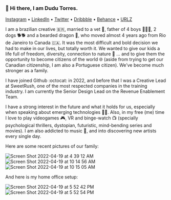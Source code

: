 ### 👋 Hi there, I am Dudu Torres. 
[Instagram](https://instagram.com/dudutorres)  •  [LinkedIn](https://linkedin.com/in/dudutorres)  •  [Twitter](https://twitter.com/dudutorres)  •  [Dribbble](https://dribbble.com/dudutorres)  •  [Behance](https://be.net/dudutorres)  •  [URLZ](https://urlz.com/dudutorres)

I am a brazilian creative 🇧🇷, married to a vet 🐘, father of 4 boys 👦👦👦, 2 dogs 🐕🐕 and a bearded dragon 🐉, who moved almost 4 years ago from Rio de Janeiro to Canada 🇨🇦. It was the most difficult and bold decision we had to make in our lives, but totally worth it. We wanted to give our kids a life full of freedom, diversity, connection to nature 🌲 … and to give them the opportunity to become citizens of the world 🌐 (aside from trying to get our Canadian citizenship, I am also a Portuguese citizen). We’ve become much stronger as a family.

I have joined Github :octocat: in 2022, and before that I was a Creative Lead at SweetRush, one of the most respected companies in the training industry. I am currently the Senior Design Lead on the Revenue Enablement Team.

I have a strong interest in the future and what it holds for us, especially when speaking about emerging technologies 👨‍💻. Also, in my free (me) time I love to play videogames 🎮, VR and binge-watch 📺 (specially psychological thrillers, dystopian, futuristic, mind-bending series and movies). I am also addicted to music 🎵, and into discovering new artists every single day.

Here are some recent pictures of our family:

![Screen Shot 2022-04-19 at 4 39 12 AM](https://user-images.githubusercontent.com/2192317/164023975-2d4f063e-87d7-4078-b2c5-d57c0e3c2dc3.png)
![Screen Shot 2022-04-19 at 10 14 56 AM](https://user-images.githubusercontent.com/2192317/164024496-abf8f3d3-7110-4efc-9aa6-67dadcab4a0c.png)
![Screen Shot 2022-04-19 at 10 15 05 AM](https://user-images.githubusercontent.com/2192317/164024515-ec252261-7e4b-4ca1-b127-92dd8c17b130.png)

And here is my home office setup:

![Screen Shot 2022-04-19 at 5 52 42 PM](https://user-images.githubusercontent.com/2192317/164107993-16a0c531-9aa0-46c7-a81b-bd049bf67218.png)
![Screen Shot 2022-04-19 at 5 52 54 PM](https://user-images.githubusercontent.com/2192317/164107999-9bc68443-4957-424e-9418-68007b3746f9.png)




<!--
**dudutorres/dudutorres** is a ✨ _special_ ✨ repository because its `README.md` (this file) appears on your GitHub profile.

Here are some ideas to get you started:

- 🔭 I’m currently working on ...
- 🌱 I’m currently learning ...
- 👯 I’m looking to collaborate on ...
- 🤔 I’m looking for help with ...
- 💬 Ask me about ...
- 📫 How to reach me: ...
- 😄 Pronouns: ...
- ⚡ Fun fact: ...
-->
